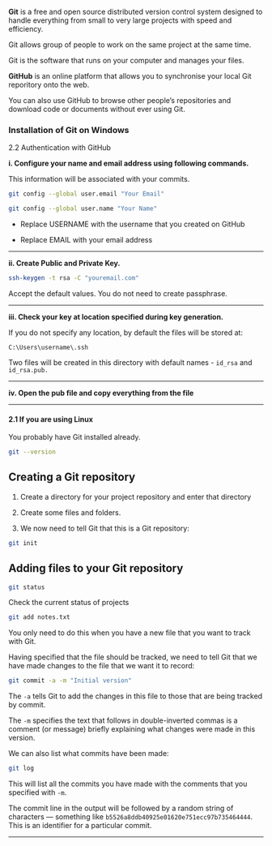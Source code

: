 
**Git** is a free and open source distributed version control system designed to handle everything from small to very large projects with speed and efficiency. 

Git allows group of people to work on the same project at the same time.

Git is the software that runs on your computer and manages your files.

**GitHub** is an online platform that allows you to synchronise your local Git reporitory onto the web. 

You can also use GitHub to browse other people’s repositories and download code or documents without ever using Git.

### Installation of Git on Windows

2.2 Authentication with GitHub

**i. Configure your name and email address using following commands.** 

This information will be associated with your commits.

```bash
git config --global user.email "Your Email"
```

```bash
git config --global user.name "Your Name"
```

- Replace USERNAME with the username that you created on GitHub 

- Replace EMAIL with your email address


---

**ii. Create Public and Private Key.**

```bash
ssh-keygen -t rsa -C "youremail.com"
```

Accept the default values. You do not need to create passphrase.

---


**iii. Check your key at location specified during key generation.** 

If you do not specify any location, by default the files will be stored at: 

`C:\Users\username\.ssh`

Two files will be created in this directory with default names - `id_rsa` and `id_rsa.pub.`

----

**iv. Open the pub file and copy everything from the file**

---

#### 2.1 If you are using Linux

You probably have Git installed already.

```bash
git --version
```


## Creating a Git repository

1. Create a directory for your project repository and enter that directory

2. Create some files and folders.

3. We now need to tell Git that this is a Git repository:

```bash
git init
```

## Adding files to your Git repository


```bash
git status
```

Check the current status of projects

```bash
git add notes.txt
```

You only need to do this when you have a new file that you want to track with Git.

Having specified that the file should be tracked, we need to tell Git that we have made changes to the file that we want it to record:

```bash
git commit -a -m "Initial version"
```

The `-a` tells Git to add the changes in this file to those that are being tracked by commit.

The `-m` specifies the text that follows in double-inverted commas is a comment (or message) briefly explaining what changes were made in this version.


We can also list what commits have been made: 

```bash
git log
```

This will list all the commits you have made with the comments that you specified with `-m`. 

The commit line in the output will be followed by a random string of characters — something like `b5526a8ddb40925e01620e751ecc97b735464444`. This is an identifier for a particular commit.

---






